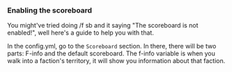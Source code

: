 ### Enabling the scoreboard
You might've tried doing /f sb and it saying "The scoreboard is not enabled!", well here's a guide to help you with that.

In the config.yml, go to the `Scoreboard` section. In there, there will be two parts: F-info and the default scoreboard. The f-info variable is when you walk into a faction's territory, it will show you information about that faction.
